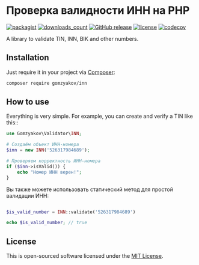 # Проверка валидности ИНН на PHP

[![packagist](https://img.shields.io/packagist/v/gomzyakov/inn.svg)](https://packagist.org/packages/gomzyakov/inn)
[![downloads_count](https://img.shields.io/packagist/dt/gomzyakov/inn.svg)](https://packagist.org/packages/gomzyakov/inn)
[![GitHub release](https://img.shields.io/github/release/gomzyakov/inn.svg)](https://github.com/gomzyakov/inn/releases/latest)
[![license](https://img.shields.io/badge/License-MIT-green.svg)](https://github.com/gomzyakov/numbers/blob/development/LICENSE)
[![codecov](https://codecov.io/gh/gomzyakov/inn/branch/main/graph/badge.svg?token=sYbm7W23NV)](https://codecov.io/gh/gomzyakov/inn)

A library to validate TIN, INN, BIK and other numbers.

## Installation

Just require it in your project via [Composer](https://getcomposer.org):

```bash
composer require gomzyakov/inn
```

## How to use

Everything is very simple. For example, you can create and verify a TIN like this::

```php
use Gomzyakov\Validator\INN;

# Создаём объект ИНН-номера
$inn = new INN('526317984689');

# Проверяем корректность ИНН-номера
if ($inn->isValid()) {
    echo "Номер ИНН верен!";
}
```

Вы также можете использовать статический метод для простой валидации ИНН:

```php

$is_valid_number = INN::validate('526317984689')

echo $is_valid_number; // true
```


## License

This is open-sourced software licensed under the [MIT License](https://github.com/gomzyakov/inn/blob/main/LICENSE).
